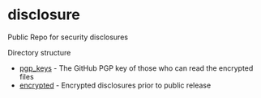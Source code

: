 # disclosure
Public Repo for security disclosures

Directory structure

* [pgp_keys][a] - The GitHub PGP key of those who can read the encrypted files
* [encrypted][b] - Encrypted disclosures prior to public release

[a]: pgp_keys
[b]: encrypted
